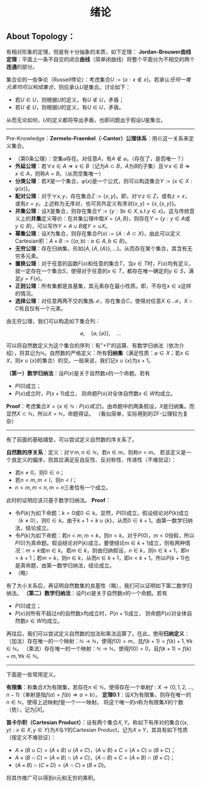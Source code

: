 # <center>绪论</center>

## About Topology：

有相对形象的定理，但是有十分抽象的本质，如下定理：
**Jordan-Brouwer曲线定理**：平面上一条不自交的闭合**曲线**（简单闭曲线）将整个平面分为不相交的两个**连通**的部分。

集合论的一些争论（Russell悖论）：考虑集合$U:=\{x:x\notin x\}$。若承认*任何一堆元素均可以构成集合*，则应承认$U$是集合。讨论如下：

- 若$U\in U$，则根据$U$的定义，有$U\notin U$，矛盾；
- 若$U\notin U$，则根据$U$的定义，有$U\in U$，矛盾。

从而无论如何，$U$的定义都将导出矛盾，也即问题出于假设$U$是集合。

* * *

Pre-Knowledge：**Zermelo-Fraenkel（-Cantor）公理体系**：用$\in$这一关系来定义集合。

- （第0条公理）：空集$\varnothing$存在。对任意$A$，有$A\notin\varnothing$。（存在了，是否唯一？）
- **外延公理**：若$\forall x\in A\Rightarrow x\in B$（记为$A\subset B$，$A$为$B$的子集）且$\forall x\in B\Rightarrow x\in A$，则称$A=B$。（从而空集唯一）
- **分类公理**：若$X$是一个集合，$\varphi(x)$是一个公式，则可以构造集合$Y:=\{x\in X:\varphi(x)\}$。
- **配对公理**：对于$\forall x,y$，存在集合$Z:=\{x,y\}$。即，对$\forall z\in Z$，或有$z=x$，或有$z=y$。上述称为无序对，也可另外定义有序对$(x,y)=\{x,\{x,y\}\}$。
- **并集公理**：设$X$是集合，则存在集合$Y:=\{y:\exists x\in X,\text{s.t.}y\in x\}$。这与传统意义上的**并集**定义等价：在并集公理中取$X=\{A,B\}$，则存在$Y=\{y:y\in A\text{或}y\in B\}$，可以写作$Y=A\cup B$或$Y=\cup X$。
- **幂集公理**：设$X$为集合，则存在集合$P(x):=\{A:A\subset X\}$，由此可以定义Cartesian积：$A\times B:=\{(a,b):a\in A,b\in B\}$。
- **无穷公理**：存在归纳集，形如$\{A,\{A,\{A\}\},\dots\}$。从而存在某个集合，其含有无穷多元素。
- **置换公理**：对于任意的函数$F(x)$和任意的集合$T$，当$x\in T$时，$F(x)$均有定义，就一定存在一个集合$S$，使得对于任意的$x\in T$，都存在唯一确定的$y\in S$，满足$y=F(x)$。
- **正则公理**：所有集都是良基集，其元素存在最小性质。即，不存在$x\in x$这样的情况。
- **选择公理**：对任意两两不交的集族$\mathcal{M}$，存在集合$C$，使得对任意$X\in\mathcal{M}$，$X\cap C$有且仅有一个元素。

由无穷公理，我们可以构造如下集合列：

$$
\varnothing,\quad\{\varnothing,\{\varnothing\}\},\quad\dots
$$

可以将自然数定义为这个集合的序列：有"$+1$"的运算、有数学归纳法（依次介绍），将其记为$\mathbb{N}$。自然数的严格定义：所有**归纳集**（满足性质：$\varnothing\in X$；若$x\in X$，则$x\cup\{x\}$的集合）的交。一般来说，我们记$x\cup\{x\}$为$x+1$。

**（第一）数学归纳法**：设$P(x)$是关于自然数$x$的一个命题。若有
* $P(0)$成立；
* $P(x)$成立时，$P(x+1)$成立，
则命题$P(x)$对全体自然数$x\in W$均成立。

**Proof**：考虑集合$X=\{x\in\mathbb{N}:P(x)成立\}$。由命题中的两条假设，$X$是归纳集。而显然$X\subset\mathbb{N}$，所以$X=\mathbb{N}$，命题得证。 （看似简单，实际用到的ZF-公理较为复杂）
***

有了前面的基础铺垫，可以尝试定义自然数的序关系了。

**自然数的序关系**：定义：对$\forall m,n\in\mathbb{N}$，若$n\in m$，则称$n<m$。
若该定义是一个良定义的偏序，则其应满足反自反性、反对称性、传递性（不难验证）：
* 若$n\neq0$，则$0\in n$；
* 若$n<m,m<l$，则$n<l$；
* $n<m,m<n,m=n$三者恰有一个成立。

此时的证明应该只基于数学归纳法。
**Proof**：
* 令$P(k)$为如下命题：$k=0$或$0\in k$。显然，$P(0)$成立。假设结论对$P(k)$成立（$k\neq0$），则$0\in k$。由于$k+1=k\cup\{k\}$，从而$0\in k+1$。由第一数学归纳法，结论成立。
* 令$P(k)$为如下命题：若$n<m,m<k$，则$n<k$。对于$P(0)$，$m<0$恒假，所以$P(0)$为真命题。假设结论对$P(k)$成立。要使结论$m\in k+1$成立，则有两种情况：$m=k$或$m\in k$。若$m\in k$，则由归纳假设，$n\in k$，则$n\in k+1$，即$n<k+1$；若$m=k$，则$n\in k$，从而$n\in k+1$，即$n<k+1$。所以$P(k+1)$也是真命题，由第一数学归纳法，结论成立。
* （略）

有了大小关系后，再证明自然数集的良基性（略），我们可以证明如下第二数学归纳法。
**（第二）数学归纳法**：设$P(x)$是关于自然数$x$的一个命题。若有
* $P(0)$成立；
* $P(x)$对所有不超过$n$的自然数$x$均成立时，$P(n+1)$成立，
则命题$P(x)$对全体自然数$x\in W$均成立。

再往后，我们可以尝试定义自然数的加法和乘法运算了。在此，使用**归纳定义**：
（加法）存在唯一的一个映射：$\mathbb{N}\to\mathbb{N}$，使得$f(0)=m$，且$f(k+1)=f(k)+1,\forall k\in\mathbb{N}$。
（乘法）存在唯一的一个映射：$\mathbb{N}\to\mathbb{N}$，使得$f(0)=0$，且$f(k+1)=f(k)+m,\forall k\in\mathbb{N}$。
***
下面是一些常用定义。

**有限集**：称集合$X$为有限集，若存在$n\in\mathbb{N}$，使得存在一个单射$f:X\to\{0,1,2,\ldots,n-1\}$（单射是指$f(a)=f(b)\Rightarrow a=b$）。
**定理0.1**：设$X$为有限集，则存在唯一的$n\in\mathbb{N}$，使得上述映射$f$是一个一一映射。
将这个唯一的$n$称为有限集$X$的个数（势），记为$|X|$。

**笛卡尔积（Cartesian Product）**：设有两个集合$X,Y$。称如下有序对的集合$\{(x,y):x\in X,y\in Y\}$为$X$与$Y$的Cartesian Product，记为$X\times Y$，其具有如下性质（按定义不难验证）：
* $A\times(B\cup C)=(A\times B)\cup(A\times C)$，$(A\cup B)\times C=(A\times C)\cup(B\times C)$；
* $A\times(B\cap C)=(A\times B)\cap(A\times C)$，$(A\cap B)\times C=(A\times B)\cap(B\times C)$；
* $(A\times B)\cap(C\times D)=(A\cap C)\times(B\times D)$。

将其作推广可以得到$n$元和无穷的乘积。